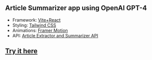 ## Article Summarizer app using OpenAI GPT-4

- Framework: [Vite+React](https://vitejs.dev/)
- Styling: [Tailwind CSS](https://tailwindcss.com/)
- Animations: [Framer Motion](https://www.framer.com/motion/)
- API: [Article Extractor and Summarizer API](https://rapidapi.com/restyler/api/article-extractor-and-summarizer)

## [Try it here](https://summable.vercel.app/)
